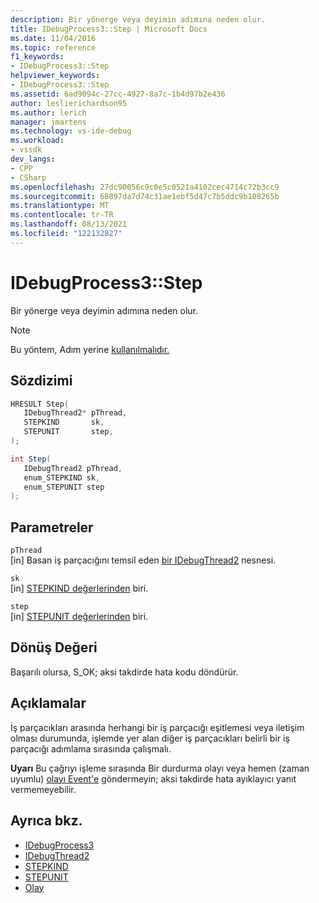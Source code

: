```yaml
---
description: Bir yönerge veya deyimin adımına neden olur.
title: IDebugProcess3::Step | Microsoft Docs
ms.date: 11/04/2016
ms.topic: reference
f1_keywords:
- IDebugProcess3::Step
helpviewer_keywords:
- IDebugProcess3::Step
ms.assetid: 6ad9094c-27cc-4927-8a7c-1b4d97b2e436
author: leslierichardson95
ms.author: lerich
manager: jmartens
ms.technology: vs-ide-debug
ms.workload:
- vssdk
dev_langs:
- CPP
- CSharp
ms.openlocfilehash: 27dc90056c9c0e5c0521a4102cec4714c72b3cc9
ms.sourcegitcommit: 68897da7d74c31ae1ebf5d47c7b5ddc9b108265b
ms.translationtype: MT
ms.contentlocale: tr-TR
ms.lasthandoff: 08/13/2021
ms.locfileid: "122132827"
---
```

# <a name="idebugprocess3step"></a>IDebugProcess3::Step
Bir yönerge veya deyimin adımına neden olur.

> [!NOTE]
> Bu yöntem, Adım yerine [kullanılmalıdır.](../../../extensibility/debugger/reference/idebugprogram2-step.md)

## <a name="syntax"></a>Sözdizimi

```cpp
HRESULT Step(
   IDebugThread2* pThread,
   STEPKIND       sk,
   STEPUNIT       step,
);
```

```csharp
int Step(
   IDebugThread2 pThread,
   enum_STEPKIND sk,
   enum_STEPUNIT step
);
```

## <a name="parameters"></a>Parametreler
`pThread`\
[in] Basan iş parçacığını temsil eden [bir IDebugThread2](../../../extensibility/debugger/reference/idebugthread2.md) nesnesi.

`sk`\
[in] [STEPKIND değerlerinden](../../../extensibility/debugger/reference/stepkind.md) biri.

`step`\
[in] [STEPUNIT değerlerinden](../../../extensibility/debugger/reference/stepunit.md) biri.

## <a name="return-value"></a>Dönüş Değeri
 Başarılı olursa, S_OK; aksi takdirde hata kodu döndürür.

## <a name="remarks"></a>Açıklamalar
 İş parçacıkları arasında herhangi bir iş parçacığı eşitlemesi veya iletişim olması durumunda, işlemde yer alan diğer iş parçacıkları belirli bir iş parçacığı adımlama sırasında çalışmalı.

 **Uyarı** Bu çağrıyı işleme sırasında Bir durdurma olayı veya hemen (zaman uyumlu) [olayı Event'e](../../../extensibility/debugger/reference/idebugeventcallback2-event.md) göndermeyin; aksi takdirde hata ayıklayıcı yanıt vermemeyebilir.

## <a name="see-also"></a>Ayrıca bkz.
- [IDebugProcess3](../../../extensibility/debugger/reference/idebugprocess3.md)
- [IDebugThread2](../../../extensibility/debugger/reference/idebugthread2.md)
- [STEPKIND](../../../extensibility/debugger/reference/stepkind.md)
- [STEPUNIT](../../../extensibility/debugger/reference/stepunit.md)
- [Olay](../../../extensibility/debugger/reference/idebugeventcallback2-event.md)
